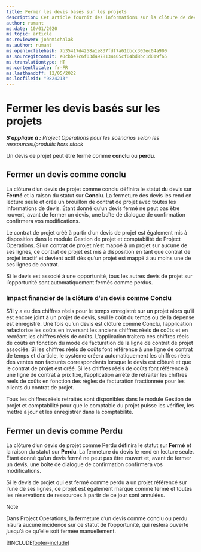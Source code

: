 ```yaml
---
title: Fermer les devis basés sur les projets
description: Cet article fournit des informations sur la clôture de devis dans Project Operations.
author: rumant
ms.date: 10/01/2020
ms.topic: article
ms.reviewer: johnmichalak
ms.author: rumant
ms.openlocfilehash: 7b35417d4258a1e837fdf7a61bbcc303ec04a900
ms.sourcegitcommit: e0cbbe7c6f03d4978134405cf04bd8bc1d019f65
ms.translationtype: HT
ms.contentlocale: fr-FR
ms.lasthandoff: 12/05/2022
ms.locfileid: "9824213"
---
```

# <a name="close-project-based-quotes"></a>Fermer les devis basés sur les projets

_**S’applique à :** Project Operations pour les scénarios selon les ressources/produits hors stock_

Un devis de projet peut être fermé comme **conclu** ou **perdu**. 

## <a name="close-a-quote-as-won"></a>Fermer un devis comme conclu

La clôture d’un devis de projet comme conclu définira le statut du devis sur **Fermé** et la raison du statut sur **Conclu**. La fermeture des devis les rend en lecture seule et crée un brouillon de contrat de projet avec toutes les informations de devis. Étant donné qu’un devis fermé ne peut pas être rouvert, avant de fermer un devis, une boîte de dialogue de confirmation confirmera vos modifications.

Le contrat de projet créé à partir d’un devis de projet est également mis à disposition dans le module Gestion de projet et comptabilité de Project Operations. Si un contrat de projet n’est mappé à un projet sur aucune de ses lignes, ce contrat de projet est mis à disposition en tant que contrat de projet inactif et devient actif dès qu’un projet est mappé à au moins une de ses lignes de contrat.

Si le devis est associé à une opportunité, tous les autres devis de projet sur l’opportunité sont automatiquement fermés comme perdus.

### <a name="financial-impact-of-closing-a-quote-as-won"></a>Impact financier de la clôture d’un devis comme Conclu

S’il y a eu des chiffres réels pour le temps enregistré sur un projet alors qu’il est encore joint à un projet de devis, seul le coût du temps ou de la dépense est enregistré. Une fois qu’un devis est clôturé comme Conclu, l’application refactorise les coûts en inversant les anciens chiffres réels de coûts et en recréant les chiffres réels de coûts. L’application traitera ces chiffres réels de coûts en fonction du mode de facturation de la ligne de contrat de projet associée. Si les chiffres réels de coûts font référence à une ligne de contrat de temps et d’article, le système créera automatiquement les chiffres réels des ventes non facturés correspondants lorsque le devis est clôturé et que le contrat de projet est créé. Si les chiffres réels de coûts font référence à une ligne de contrat à prix fixe, l’application arrête de retraiter les chiffres réels de coûts en fonction des règles de facturation fractionnée pour les clients du contrat de projet.

Tous les chiffres réels retraités sont disponibles dans le module Gestion de projet et comptabilité pour que le comptable du projet puisse les vérifier, les mettre à jour et les enregistrer dans la comptabilité. 

## <a name="close-a-quote-as-lost"></a>Fermer un devis comme Perdu

La clôture d’un devis de projet comme Perdu définira le statut sur **Fermé** et la raison du statut sur **Perdu**. La fermeture du devis le rend en lecture seule. Étant donné qu’un devis fermé ne peut pas être rouvert et, avant de fermer un devis, une boîte de dialogue de confirmation confirmera vos modifications.

Si le devis de projet qui est fermé comme perdu a un projet référencé sur l’une de ses lignes, ce projet est également marqué comme fermé et toutes les réservations de ressources à partir de ce jour sont annulées.

> [!NOTE]
> Dans Project Operations, la fermeture d’un devis comme conclu ou perdu n’aura aucune incidence sur ce statut de l’opportunité, qui restera ouverte jusqu’à ce qu’elle soit fermée manuellement.


[!INCLUDE[footer-include](../includes/footer-banner.md)]
